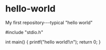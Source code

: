 # hello-world
My first repository---typical "hello world"


#include "stdio.h"

int main()
{
  printf("hello world!\n");
  return 0;
}
